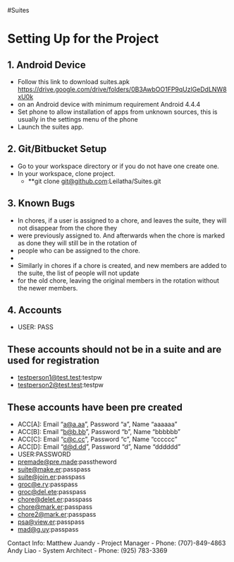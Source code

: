 #Suites

# **Setting Up for the Project** #
## 1. Android Device ##

* Follow this link to download suites.apk https://drive.google.com/drive/folders/0B3AwbOO1FP9qUzlGeDdLNW8xU0k
*   on an Android device with minimum requirement Android 4.4.4
* Set phone to allow installation of apps from unknown sources, this is usually in the settings menu of the phone
* Launch the suites app. 


## 2. Git/Bitbucket Setup ##
* Go to your workspace directory or if you do not have one create one.
* In your workspace, clone project.
    * **git clone git@github.com:Leilatha/Suites.git

## 3. Known Bugs ##
* In chores, if a user is assigned to a chore, and leaves the suite, they will not disappear from the chore they 
* were previously assigned to. And afterwards when the chore is marked as done they will still be in the rotation of
* people who can be assigned to the chore. 
* 
* Similarly in chores if a chore is created, and new members are added to the suite, the list of people will not update
* for the old chore, leaving the original members in the rotation without the newer members. 


## 4. Accounts ##
* USER: PASS
## These accounts should not be in a suite and are used for registration ##
* testperson1@test.test:testpw
* testperson2@test.test:testpw

## These accounts have been pre created ##
* ACC[A]: Email “a@a.aa”, Password “a”, Name “aaaaaa”
* ACC[B]: Email “b@b.bb”, Password “b”, Name “bbbbbb”
* ACC[C]: Email “c@c.cc”, Password “c”, Name “cccccc”
* ACC[D]: Email “d@d.dd”, Password “d”, Name “dddddd”
* USER:PASSWORD
* premade@pre.made:passtheword
* suite@make.er:passpass
* suite@join.er:passpass
* groc@e.ry:passpass
* groc@del.ete:passpass
* chore@delet.er:passpass
* chore@mark.er:passpass
* chore2@mark.er:passpass
* psa@view.er:passpass
* mad@g.uy:passpass

Contact Info: 
Matthew Juandy - Project Manager
      - Phone: (707)-849-4863
Andy Liao - System Architect
      - Phone: (925) 783-3369

